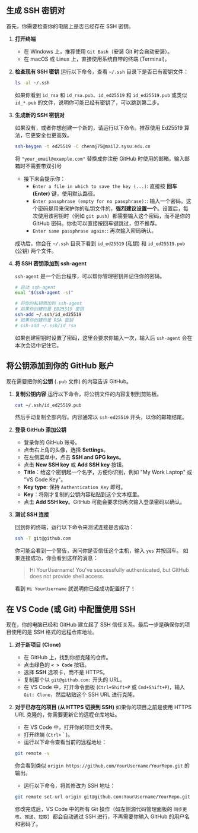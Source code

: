 ## **生成 SSH 密钥对**

首先，你需要检查你的电脑上是否已经存在 SSH 密钥。

1. **打开终端**
    - 在 Windows 上，推荐使用 `Git Bash`（安装 Git 时会自动安装）。
    - 在 macOS 或 Linux 上，直接使用系统自带的终端 (Terminal)。
2. **检查现有 SSH 密钥**
运行以下命令，查看 `~/.ssh` 目录下是否已有密钥文件：
    
    ```bash
    ls -al ~/.ssh
    ```
    
    如果你看到 `id_rsa` 和 `id_rsa.pub`、`id_ed25519` 和 `id_ed25519.pub` 或类似 `id_*.pub` 的文件，说明你可能已经有密钥了，可以跳到第二步。
    
3. **生成新的 SSH 密钥对**
    
    如果没有，或者你想创建一个新的，请运行以下命令。推荐使用 Ed25519 算法，它更安全也更高效。
    
    ```bash
    ssh-keygen -t ed25519 -C chenmj75@mail2.sysu.edu.cn
    ```
    
    将 `"your_email@example.com"` 替换成你注册 GitHub 时使用的邮箱。输入邮箱时不需要带双引号
    
    - 接下来会提示你：
        - `Enter a file in which to save the key (...)`: 直接按 **回车 (Enter)** 键，使用默认路径。
        - `Enter passphrase (empty for no passphrase):`: 输入一个密码。这个密码是用来保护你的私钥文件的，**强烈建议设置一个**。设置后，每次使用该密钥时（例如 `git push`）都需要输入这个密码，而不是你的 GitHub 密码。你也可以直接按回车键跳过，但不推荐。
        - `Enter same passphrase again:`: 再次输入密码确认。
    
    成功后，你会在 `~/.ssh` 目录下看到 `id_ed25519` (私钥) 和 `id_ed25519.pub` (公钥) 两个文件。
    
4. **将 SSH 密钥添加到 ssh-agent**
    
    `ssh-agent` 是一个后台程序，可以帮你管理密钥并记住你的密码。
    
    ```bash
    # 启动 ssh-agent
    eval "$(ssh-agent -s)"
    
    # 将你的私钥添加到 ssh-agent
    # 如果你创建的是 ED25519 密钥
    ssh-add ~/.ssh/id_ed25519
    # 如果你创建的是 RSA 密钥
    # ssh-add ~/.ssh/id_rsa
    ```
    
    如果创建密钥时设置了密码，这里会要求你输入一次，输入后 `ssh-agent` 会在本次会话中记住它。
    

## **将公钥添加到你的 GitHub 账户**

现在需要把你的**公钥** (`.pub` 文件) 的内容告诉 GitHub。

1. **复制公钥内容**
运行以下命令，将公钥文件的内容复制到剪贴板。
    
    ```bash
    cat ~/.ssh/id_ed25519.pub
    ```
    
    然后手动复制全部内容。内容通常以 `ssh-ed25519` 开头，以你的邮箱结尾。
    
2. **登录 GitHub 添加公钥**
    - 登录你的 GitHub 账号。
    - 点击右上角的头像，选择 **Settings**。
    - 在左侧菜单中，点击 **SSH and GPG keys**。
    - 点击 **New SSH key** 或 **Add SSH key** 按钮。
    - **Title**：给这个密钥起一个名字，方便你识别，例如 "My Work Laptop" 或 "VS Code Key"。
    - **Key type**: 保持 `Authentication Key` 即可。
    - **Key**：将刚才复制的公钥内容粘贴到这个文本框里。
    - 点击 **Add SSH key**。GitHub 可能会要求你再次输入登录密码以确认。
3. **测试 SSH 连接**
    
    回到你的终端，运行以下命令来测试连接是否成功：
    
    ```bash
    ssh -T git@github.com
    ```
    
    你可能会看到一个警告，询问你是否信任这个主机，输入 `yes` 并按回车。
    如果连接成功，你会看到这样的消息：
    
    > Hi YourUsername! You've successfully authenticated, but GitHub does not provide shell access.
    > 
    
    看到 `Hi YourUsername` 就说明你已经成功配置好了！
    

## **在 VS Code (或 Git) 中配置使用 SSH**

现在，你的电脑已经和 GitHub 建立起了 SSH 信任关系。最后一步是确保你的项目使用的是 SSH 格式的远程仓库地址。

1. **对于新项目 (Clone)**
    - 在 GitHub 上，找到你想克隆的仓库。
    - 点击绿色的 **`< > Code`** 按钮。
    - 选择 **SSH** 选项卡，而不是 HTTPS。
    - 复制那个以 `git@github.com:` 开头的 URL。
    - 在 VS Code 中，打开命令面板 (`Ctrl+Shift+P` 或 `Cmd+Shift+P`)，输入 `Git: Clone`，然后粘贴这个 SSH URL 进行克隆。
2. **对于已存在的项目 (从 HTTPS 切换到 SSH)**
如果你的项目之前是使用 HTTPS URL 克隆的，你需要更新它的远程仓库地址。
    - 在 VS Code 中，打开你的项目文件夹。
    - 打开终端 (`Ctrl+` ` )。
    - 运行以下命令查看当前的远程地址：
    
    ```bash
    git remote -v
    ```
    
    你会看到类似 `origin https://github.com/YourUsername/YourRepo.git` 的输出。
    
    - 运行以下命令，将其修改为 SSH 地址：
    
    ```bash
    git remote set-url origin git@github.com:YourUsername/YourRepo.git
    ```
    
    修改完成后，VS Code 中的所有 Git 操作（如左侧源代码管理面板的 `同步更改`、`推送`、`拉取`）都会自动通过 SSH 进行，不再需要你输入 GitHub 的用户名和密码了。
